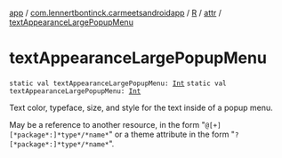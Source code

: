[app](../../../index.md) / [com.lennertbontinck.carmeetsandroidapp](../../index.md) / [R](../index.md) / [attr](index.md) / [textAppearanceLargePopupMenu](./text-appearance-large-popup-menu.md)

# textAppearanceLargePopupMenu

`static val textAppearanceLargePopupMenu: `[`Int`](https://kotlinlang.org/api/latest/jvm/stdlib/kotlin/-int/index.html)
`static val textAppearanceLargePopupMenu: `[`Int`](https://kotlinlang.org/api/latest/jvm/stdlib/kotlin/-int/index.html)

Text color, typeface, size, and style for the text inside of a popup menu.

May be a reference to another resource, in the form "`@[+][*package*:]*type*/*name*`" or a theme attribute in the form "`?[*package*:]*type*/*name*`".

